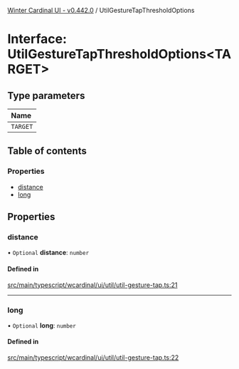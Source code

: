 [Winter Cardinal UI - v0.442.0](../index.md) / UtilGestureTapThresholdOptions

# Interface: UtilGestureTapThresholdOptions\<TARGET\>

## Type parameters

| Name |
| :------ |
| `TARGET` |

## Table of contents

### Properties

- [distance](UtilGestureTapThresholdOptions.md#distance)
- [long](UtilGestureTapThresholdOptions.md#long)

## Properties

### distance

• `Optional` **distance**: `number`

#### Defined in

[src/main/typescript/wcardinal/ui/util/util-gesture-tap.ts:21](https://github.com/winter-cardinal/winter-cardinal-ui/blob/v0.442.0/src/main/typescript/wcardinal/ui/util/util-gesture-tap.ts#L21)

___

### long

• `Optional` **long**: `number`

#### Defined in

[src/main/typescript/wcardinal/ui/util/util-gesture-tap.ts:22](https://github.com/winter-cardinal/winter-cardinal-ui/blob/v0.442.0/src/main/typescript/wcardinal/ui/util/util-gesture-tap.ts#L22)
